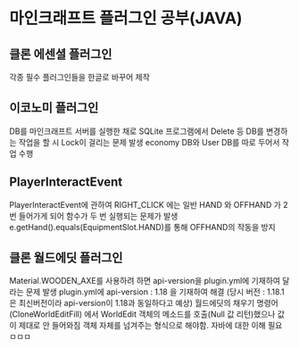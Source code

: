 마인크래프트 플러그인 공부(JAVA)
======================
## 클론 에센셜 플러그인
각종 필수 플러그인들을 한글로 바꾸어 제작

## 이코노미 플러그인
DB를 마인크래프트 서버를 실행한  채로 SQLite 프로그램에서 Delete 등 DB를 변경하는 작업을 할 시 Lock이 걸리는 문제 발생
economy DB와 User DB를 따로 두어서 작업 수행

## PlayerInteractEvent
PlayerInteractEvent에 관하여 RIGHT_CLICK 에는 일반 HAND 와 OFFHAND 가 2번 들어가게 되어 함수가 두 번 실행되는 문제가 발생
e.getHand().equals(EquipmentSlot.HAND)를 통해 OFFHAND의 작동을 방지


## 클론 월드에딧 플러그인
Material.WOODEN_AXE를 사용하려 하면 api-version을 plugin.yml에 기재하여 달라는 문제 발생
plugin.yml에 api-version : 1.18 을 기재하여 해결 (당시 버전 : 1.18.1은 최신버전이라 api-version이 1.18과 동일하다고 예상)
월드에딧의 채우기 명령어(CloneWorldEditFill) 에서 WorldEdit 객체의 메소드를 호출(Null 값 리턴)했으나 값이 제대로 안 들어와짐
객체 자체를 넘겨주는 형식으로 해야함. 자바에 대한 이해 필요 ㅁㅁㅁ
